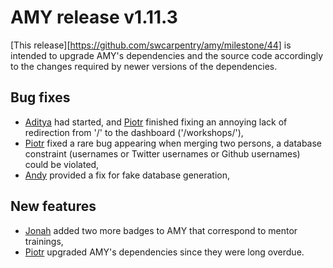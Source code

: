 # AMY release v1.11.3

[This release][https://github.com/swcarpentry/amy/milestone/44] is intended
to upgrade AMY's dependencies and the source code accordingly to the changes
required by newer versions of the dependencies.

## Bug fixes

* [Aditya][] had started, and [Piotr][] finished fixing an
  annoying lack of redirection from '/' to the dashboard
  ('/workshops/'),
* [Piotr][] fixed a rare bug appearing when merging two
  persons, a database constraint (usernames or Twitter
  usernames or Github usernames) could be violated,
* [Andy][] provided a fix for fake database generation,

## New features

* [Jonah][] added two more badges to AMY that correspond
  to mentor trainings,
* [Piotr][] upgraded AMY's dependencies since they were
  long overdue.

[Aditya]: https://github.com/narayanaditya95
[Piotr]: https://github.com/pbanaszkiewicz
[Andy]: https://github.com/askingalot
[Jonah]: https://github.com/jduckles
